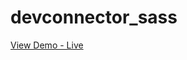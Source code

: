 # devconnector_sass

<a href="https://adymoloca.github.io/devconnector_sass/dist/">View Demo - Live</a>

